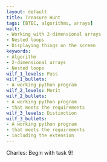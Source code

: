 ```yaml
---
layout: default
title: Treasure Hunt
tags: [BTEC, algorithms, arrays]
walt:
- Working with 2-dimensional arrays
- Nested loops
- Displaying things on the screen
keywords:
- Algorithm
- 2-dimensional arrays
- Nested loops
wilf_1_levels: Pass
wilf_1_bullets:
- A working python program
wilf_2_levels: Merit
wilf_2_bullets:
- A working python program
- that meets the requirements
wilf_3_levels: Distinction
wilf_3_bullets:
- A working python program
- that meets the requirements
- including the extension
---
```


Charles: Begin with task 9!